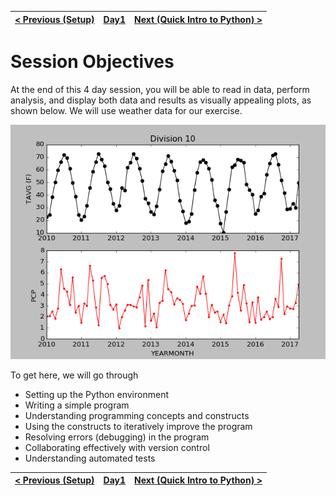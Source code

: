 | [< Previous (Setup)](Setup.md) | [Day1](../README.md) | [Next (Quick Intro to Python) >](PythonIntro.md) |
|--------------------------------|----------------------|--------------------------------------------------|

# Session Objectives

At the end of this 4 day session, you will be able to read in data, perform analysis, and display both data and results
as visually appealing plots, as shown below. We will use weather data for our exercise.

![](../Day4/.SimplePlotting_images/subplots.png)

To get here, we will go through

- Setting up the Python environment
- Writing a simple program
- Understanding programming concepts and constructs
- Using the constructs to iteratively improve the program
- Resolving errors (debugging) in the program
- Collaborating effectively with version control
- Understanding automated tests

| [< Previous (Setup)](Setup.md) | [Day1](../README.md) | [Next (Quick Intro to Python) >](PythonIntro.md) |
|--------------------------------|----------------------|--------------------------------------------------|
